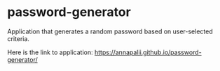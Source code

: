 # password-generator

Application that generates a random password based on user-selected criteria.

Here is the link to application: https://annapalii.github.io/password-generator/

